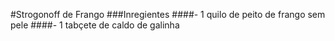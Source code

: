 #Strogonoff de Frango
###Inregientes
####- 1 quilo de peito de frango sem pele
####- 1 tabçete de caldo de galinha

